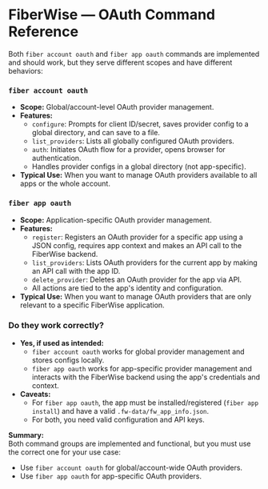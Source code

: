 # FiberWise — OAuth Command Reference

Both `fiber account oauth` and `fiber app oauth` commands are implemented and should work, but they serve different scopes and have different behaviors:

### `fiber account oauth`
- **Scope:** Global/account-level OAuth provider management.
- **Features:** 
  - `configure`: Prompts for client ID/secret, saves provider config to a global directory, and can save to a file.
  - `list_providers`: Lists all globally configured OAuth providers.
  - `auth`: Initiates OAuth flow for a provider, opens browser for authentication.
  - Handles provider configs in a global directory (not app-specific).
- **Typical Use:** When you want to manage OAuth providers available to all apps or the whole account.

### `fiber app oauth`
- **Scope:** Application-specific OAuth provider management.
- **Features:** 
  - `register`: Registers an OAuth provider for a specific app using a JSON config, requires app context and makes an API call to the FiberWise backend.
  - `list_providers`: Lists OAuth providers for the current app by making an API call with the app ID.
  - `delete_provider`: Deletes an OAuth provider for the app via API.
  - All actions are tied to the app's identity and configuration.
- **Typical Use:** When you want to manage OAuth providers that are only relevant to a specific FiberWise application.

### Do they work correctly?
- **Yes, if used as intended:**  
  - `fiber account oauth` works for global provider management and stores configs locally.  
  - `fiber app oauth` works for app-specific provider management and interacts with the FiberWise backend using the app's credentials and context.
- **Caveats:**  
  - For `fiber app oauth`, the app must be installed/registered (`fiber app install`) and have a valid `.fw-data/fw_app_info.json`.  
  - For both, you need valid configuration and API keys.

**Summary:**  
Both command groups are implemented and functional, but you must use the correct one for your use case:  
- Use `fiber account oauth` for global/account-wide OAuth providers.  
- Use `fiber app oauth` for app-specific OAuth providers.

